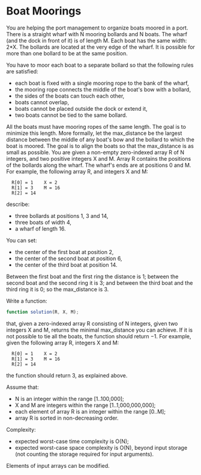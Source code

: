 Boat Moorings
===============

You are helping the port management to organize boats moored in a port. There is a straight wharf with N mooring bollards and N boats. The wharf (and the dock in front of it) is of length M. Each boat has the same width: 2*X. The bollards are located at the very edge of the wharf. It is possible for more than one bollard to be at the same position.

You have to moor each boat to a separate bollard so that the following rules are satisfied:

- each boat is fixed with a single mooring rope to the bank of the wharf,
- the mooring rope connects the middle of the boat's bow with a bollard,
- the sides of the boats can touch each other,
- boats cannot overlap,
- boats cannot be placed outside the dock or extend it,
- two boats cannot be tied to the same bollard.

All the boats must have mooring ropes of the same length. The goal is to minimize this length. More formally, let the max_distance be the largest distance between the middle of any boat's bow and the bollard to which the boat is moored. The goal is to align the boats so that the max_distance is as small as possible. You are given a non-empty zero-indexed array R of N integers, and two positive integers X and M. Array R contains the positions of the bollards along the wharf. The wharf's ends are at positions 0 and M.
For example, the following array R, and integers X and M:

```
  R[0] = 1    X = 2
  R[1] = 3    M = 16
  R[2] = 14
```

describe:
- three bollards at positions 1, 3 and 14,
- three boats of width 4,
- a wharf of length 16.

You can set:

- the center of the first boat at position 2,
- the center of the second boat at position 6,
- the center of the third boat at position 14.

Between the first boat and the first ring the distance is 1; between the second boat and the second ring it is 3; and between the third boat and the third ring it is 0; so the max_distance is 3.

Write a function:

```javascript
function solution(R, X, M);
```

that, given a zero-indexed array R consisting of N integers, given two integers X and M, returns the minimal max_distance you can achieve.
If it is not possible to tie all the boats, the function should return −1.
For example, given the following array R, integers X and M:

```
  R[0] = 1    X = 2
  R[1] = 3    M = 16
  R[2] = 14
```

the function should return 3, as explained above.

Assume that:

- N is an integer within the range [1..100,000];
- X and M are integers within the range [1..1,000,000,000];
- each element of array R is an integer within the range [0..M];
- array R is sorted in non-decreasing order.

Complexity:
- expected worst-case time complexity is O(N);
- expected worst-case space complexity is O(N), beyond input storage (not counting the storage required for input arguments).

Elements of input arrays can be modified.
